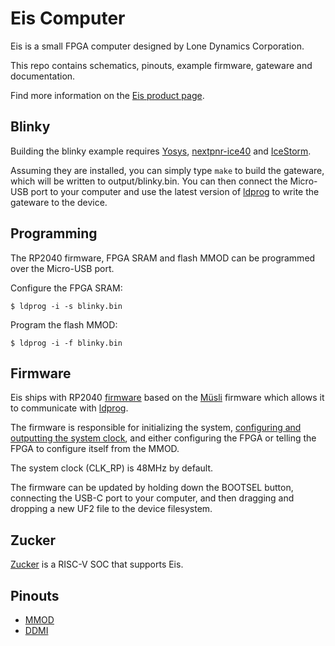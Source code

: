 # Eis Computer

Eis is a small FPGA computer designed by Lone Dynamics Corporation.

This repo contains schematics, pinouts, example firmware, gateware and documentation.

Find more information on the [Eis product page](https://machdyne.com/product/eis-computer/).

## Blinky 

Building the blinky example requires [Yosys](https://github.com/YosysHQ/yosys), [nextpnr-ice40](https://github.com/YosysHQ/nextpnr) and [IceStorm](https://github.com/YosysHQ/icestorm).

Assuming they are installed, you can simply type `make` to build the gateware, which will be written to output/blinky.bin. You can then connect the Micro-USB port to your computer and use the latest version of [ldprog](https://github.com/machdyne/ldprog) to write the gateware to the device.

## Programming

The RP2040 firmware, FPGA SRAM and flash MMOD can be programmed over the Micro-USB port.

Configure the FPGA SRAM:

```
$ ldprog -i -s blinky.bin
```

Program the flash MMOD:

```
$ ldprog -i -f blinky.bin
```

## Firmware

Eis ships with RP2040 [firmware](firmware) based on the [Müsli](https://github.com/machdyne/musli) firmware which allows it to communicate with [ldprog](https://github.com/machdyne/ldprog).

The firmware is responsible for initializing the system, [configuring and outputting the system clock](https://raspberrypi.github.io/pico-sdk-doxygen/group__hardware__clocks.html#details), and either configuring the FPGA or telling the FPGA to configure itself from the MMOD.

The system clock (CLK\_RP) is 48MHz by default.

The firmware can be updated by holding down the BOOTSEL button, connecting the USB-C port to your computer, and then dragging and dropping a new UF2 file to the device filesystem.

## Zucker

[Zucker](https://github.com/machdyne/zucker) is a RISC-V SOC that supports Eis.

## Pinouts

 * [MMOD](https://github.com/machdyne/mmod)
 * [DDMI](https://github.com/machdyne/ddmi)

